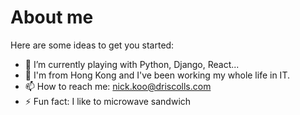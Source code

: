 # About me

Here are some ideas to get you started:

- 🌱 I’m currently playing with Python, Django, React...
- 💬 I'm from Hong Kong and I've been working my whole life in IT.
- 📫 How to reach me: nick.koo@driscolls.com
- ⚡ Fun fact: I like to microwave sandwich

